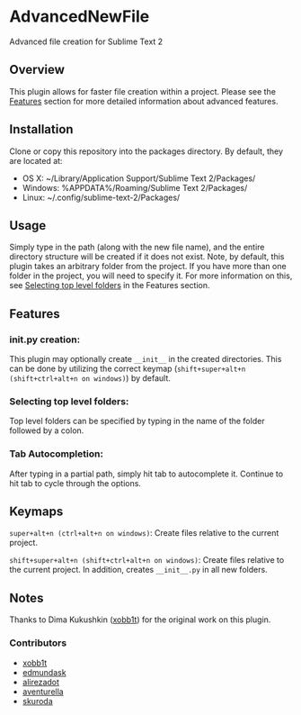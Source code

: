# AdvancedNewFile
Advanced file creation for Sublime Text 2

## Overview

This plugin allows for faster file creation within a project. Please see the [Features](https://github.com/skuroda/Sublime-AdvancedNewFile#features) section for more detailed information about advanced features.

## Installation
Clone or copy this repository into the packages directory. By default, they are located at:

* OS X: ~/Library/Application Support/Sublime Text 2/Packages/
* Windows: %APPDATA%/Roaming/Sublime Text 2/Packages/
* Linux: ~/.config/sublime-text-2/Packages/

## Usage
Simply type in the path (along with the new file name), and the entire directory structure will be created if it does not exist. Note, by default, this plugin takes an arbitrary folder from the project. If you have more than one folder in the project, you will need to specify it. For more information on this, see [Selecting top level folders](https://github.com/skuroda/Sublime-AdvancedNewFile#selecting-top-level-folders) in the Features section.

## Features
### __init__.py creation:
This plugin may optionally create `__init__` in the created directories. This can be done by utilizing the correct keymap (`shift+super+alt+n (shift+ctrl+alt+n on windows)`) by default.

### Selecting top level folders:
Top level folders can be specified by typing in the name of the folder followed by a colon. 

### Tab Autocompletion:
After typing in a partial path, simply hit tab to autocomplete it. Continue to hit tab to cycle through the options.

## Keymaps

`super+alt+n (ctrl+alt+n on windows)`:
Create files relative to the current project.

`shift+super+alt+n (shift+ctrl+alt+n on windows)`:
Create files relative to the current project. In addition, creates `__init__.py` in all new folders.

## Notes
Thanks to Dima Kukushkin ([xobb1t](https://github.com/xobb1t)) for the original work on this plugin.

### Contributors
* [xobb1t](https://github.com/xobb1t)
* [edmundask](https://github.com/edmundask)
* [alirezadot](https://github.com/alirezadot)
* [aventurella](https://github.com/aventurella)
* [skuroda](https://github.com/skuroda)

